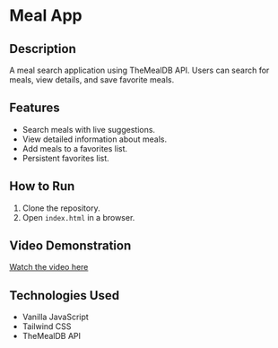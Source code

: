 # Meal App

## Description
A meal search application using TheMealDB API. Users can search for meals, view details, and save favorite meals.

## Features
- Search meals with live suggestions.
- View detailed information about meals.
- Add meals to a favorites list.
- Persistent favorites list.

## How to Run
1. Clone the repository.
2. Open `index.html` in a browser.

## Video Demonstration
[Watch the video here](<https://youtu.be/CxhpguamiZw>)

## Technologies Used
- Vanilla JavaScript
- Tailwind CSS
- TheMealDB API